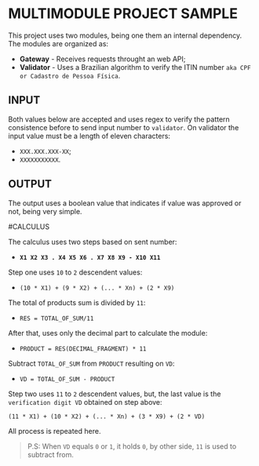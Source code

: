 # MULTIMODULE PROJECT SAMPLE

This project uses two modules, being one them an internal dependency. The 
modules are organized as:

- **Gateway** - Receives requests throught an web API;
- **Validator** - Uses a Brazilian algorithm to verify the ITIN number 
  `aka CPF or Cadastro de Pessoa Física`.

## INPUT

Both values below are accepted and uses regex to verify the pattern 
consistence before to send input number to `validator`. On validator the 
input value must be a length of eleven characters:

- `XXX.XXX.XXX-XX`;
- `XXXXXXXXXXX`.

## OUTPUT

The output uses a boolean value that indicates if value was approved or not, 
being very simple.

#CALCULUS

The calculus uses two steps based on sent number:

- **`X1 X2 X3 . X4 X5 X6 . X7 X8 X9 - X10 X11`**

Step one uses `10` to `2` descendent values:

- `(10 * X1) + (9 * X2) + (... * Xn) + (2 * X9)`

The total of products sum is divided by `11`:

- `RES = TOTAL_OF_SUM/11`

After that, uses only the decimal part to calculate the module:

- `PRODUCT = RES(DECIMAL_FRAGMENT) * 11`

Subtract `TOTAL_OF_SUM` from `PRODUCT` resulting on `VD`:

- `VD = TOTAL_OF_SUM - PRODUCT`

Step two uses `11` to `2` descendent values, but, the last value is the 
`verification digit VD` obtained on step above:

`(11 * X1) + (10 * X2) + (... * Xn) + (3 * X9) + (2 * VD)`

All process is repeated here.

> P.S: When `VD` equals `0` or `1`, it holds `0`, by other side, `11` is used 
> to subtract from.